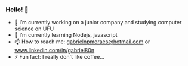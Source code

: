 ### Hello! 👋

- 🔭 I’m currently working on a junior company and studying computer science on UFU
- 🌱 I’m currently learning Nodejs, javascript
- 📫 How to reach me: gabrielnpmoraes@hotmail.com or www.linkedin.com/in/gabriel80n
- ⚡ Fun fact: I really don't like coffee...

